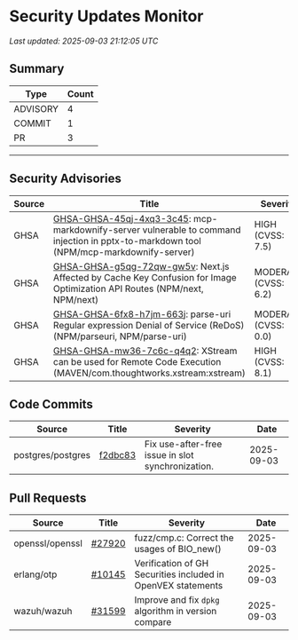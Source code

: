 # Security Updates Monitor

*Last updated: 2025-09-03 21:12:05 UTC*

## Summary
| Type | Count |
|------|-------|
| ADVISORY | 4 |
| COMMIT | 1 |
| PR | 3 |

---

## Security Advisories

| Source | Title | Severity | Date |
|--------|-------|----------|------|
| GHSA | [GHSA-GHSA-45qj-4xq3-3c45](https://github.com/advisories/GHSA-45qj-4xq3-3c45): mcp-markdownify-server vulnerable to command injection in pptx-to-markdown tool (NPM/mcp-markdownify-server) | HIGH (CVSS: 7.5) | 2025-09-02 |
| GHSA | [GHSA-GHSA-g5qg-72qw-gw5v](https://github.com/advisories/GHSA-g5qg-72qw-gw5v): Next.js Affected by Cache Key Confusion for Image Optimization API Routes (NPM/next, NPM/next) | MODERATE (CVSS: 6.2) | 2025-08-29 |
| GHSA | [GHSA-GHSA-6fx8-h7jm-663j](https://github.com/advisories/GHSA-6fx8-h7jm-663j): parse-uri Regular expression Denial of Service (ReDoS) (NPM/parseuri, NPM/parse-uri) | MODERATE (CVSS: 0.0) | 2025-01-16 |
| GHSA | [GHSA-GHSA-mw36-7c6c-q4q2](https://github.com/advisories/GHSA-mw36-7c6c-q4q2): XStream can be used for Remote Code Execution (MAVEN/com.thoughtworks.xstream:xstream) | HIGH (CVSS: 8.1) | 2020-11-16 |

## Code Commits

| Source | Title | Severity | Date |
|--------|-------|----------|------|
| postgres/postgres | [f2dbc83](https://github.com/postgres/postgres/commit/f2dbc83501d441a98f7799863e1b6f18af8e8fbe) | Fix use-after-free issue in slot synchronization. | 2025-09-03 |

## Pull Requests

| Source | Title | Severity | Date |
|--------|-------|----------|------|
| openssl/openssl | [#27920](https://github.com/openssl/openssl/pull/27920) | fuzz/cmp.c: Correct the usages of BIO_new() | 2025-09-03 |
| erlang/otp | [#10145](https://github.com/erlang/otp/pull/10145) | Verification of GH Securities included in OpenVEX statements | 2025-09-03 |
| wazuh/wazuh | [#31599](https://github.com/wazuh/wazuh/pull/31599) | Improve and fix `dpkg` algorithm in version compare | 2025-09-03 |

